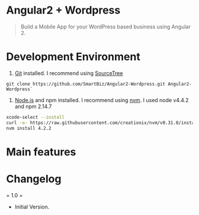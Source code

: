 # Angular2 + Wordpress
> Build a Mobile App for your WordPress based business using Angular 2.

# Development Environment
1. [Git](http://git-scm.com "Git distributed version control system") installed. I recommend using [SourceTree](https://www.sourcetreeapp.com)
```
git clone https://github.com/SmartBiz/Angular2-Wordpress.git Angular2-Wordpress`
```
1. [Node.js](http://nodejs.org) and npm installed. I recommend using [nvm](https://github.com/creationix/nvm). I used node v4.4.2 and npm 2.14.7
```bash
xcode-select --install
curl -o- https://raw.githubusercontent.com/creationix/nvm/v0.31.0/install.sh | bash
nvm install 4.2.2
```

# Main features


# Changelog
= 1.0 =
* Initial Version.
